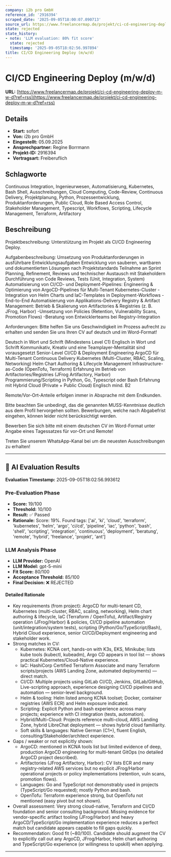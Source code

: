 ```yaml
---
company: i2b pro GmbH
reference_id: '2916394'
scraped_date: '2025-09-05T18:00:07.090713'
source_url: https://www.freelancermap.de/projekt/ci-cd-engineering-deploy-m-w-d?ref=rss
state: rejected
state_history:
- note: 'LLM evaluation: 80% fit score'
  state: rejected
  timestamp: '2025-09-05T18:02:56.997894'
title: CI/CD Engineering Deploy (m/w/d)
---
```



# CI/CD Engineering Deploy (m/w/d)
**URL:** [https://www.freelancermap.de/projekt/ci-cd-engineering-deploy-m-w-d?ref=rss](https://www.freelancermap.de/projekt/ci-cd-engineering-deploy-m-w-d?ref=rss)
## Details
- **Start:** sofort
- **Von:** i2b pro GmbH
- **Eingestellt:** 05.09.2025
- **Ansprechpartner:** Regine Borrmann
- **Projekt-ID:** 2916394
- **Vertragsart:** Freiberuflich

## Schlagworte
Continuous Integration, Ingenieurwesen, Automatisierung, Kubernetes, Bash Shell, Ausschreibungen, Cloud Computing, Code-Review, Continuous Delivery, Projektplanung, Python, Prozessentwicklung, Produktanforderungen, Public Cloud, Role Based Access Control, Stakeholder Management, Typescript, Workflows, Scripting, Lifecycle Management, Terraform, Artifactory

## Beschreibung
Projektbeschreibung:
Unterstützung im Projekt als CI/CD Engineering Deploy.

Aufgabenbeschreibung:
Umsetzung von Produktanforderungen in ausführbare Entwicklungsaufgaben Entwicklung von sauberen, wartbaren und dokumentierten Lösungen nach Projektstandards Teilnahme an Sprint Planning, Refinement, Reviews und technischer Austausch mit Stakeholdern Durchführung von Code Reviews, Tests (Unit, Integration, System) Automatisierung von CI/CD- und Deployment-Pipelines:
Engineering & Optimierung von ArgoCD-Pipelines für Multi-Tenant Kubernetes-Cluster -Integration von Helm Charts und IaC-Templates in Deployment-Workflows -End-to-End Automatisierung von Applikations-Delivery Registry & Artifact Management:
Betrieb & Skalierung von Artifactories & Registries (z. B. JFrog, Harbor) -Umsetzung von Policies (Retention, Vulnerability Scans, Promotion Flows) -Beratung von Entwicklerteams bei Registry-Integration

Anforderungen:
Bitte helfen Sie uns Geschwindigkeit im Prozess aufrecht zu erhalten und senden Sie uns Ihren CV auf deutsch und im Word-Format!

Deutsch in Wort und Schrift (Mindestens Level C1)
Englisch in Wort und Schrift
Kommunikativ, Kreativ und eine Teamplayer-Mentalität sind vorausgesetzt
Senior-Level CI/CD & Deployment Engineering ArgoCD für Multi-Tenant Continuous Delivery Kubernetes (Multi-Cluster, RBAC, Scaling, Networking)
Helm Chart Authoring & Lifecycle Management Infrastructure-as-Code (OpenTofu, Terraform)
Erfahrung im Betrieb von Artifactories/Registries (JFrog Artifactory, Harbor) Programmierung/Scripting in Python, Go, Typescript oder Bash Erfahrung mit Hybrid Cloud (Private + Public Cloud)
Englisch mind. B2

Remote/Vor-Ort-Anteile erfolgen immer in Absprache mit dem Endkunden.

Bitte beachten Sie unbedingt, das die genannten MUSS-Kenntnisse deutlich aus dem Profil hervorgehen sollten.
Bewerbungen, welche nach Abgabefrist eingehen, können leider nicht berücksichtigt werden.

Bewerben Sie sich bitte mit einem deutschen CV im Word-Format unter Angabe eines Tagessatzes für vor-Ort und Remote!

Treten Sie unserem WhatsApp-Kanal bei um die neuesten Ausschreibungen zu erhalten!

---

## 🤖 AI Evaluation Results

**Evaluation Timestamp:** 2025-09-05T18:02:56.993612

### Pre-Evaluation Phase
- **Score:** 19/100
- **Threshold:** 10/100
- **Result:** ✅ Passed
- **Rationale:** Score: 19%. Found tags: ['ai', 'ki', 'cloud', 'terraform', 'kubernetes', 'helm', 'argo', 'ci/cd', 'pipeline', 'iac', 'python', 'bash', 'shell', 'scripting', 'integration', 'continuous', 'deployment', 'beratung', 'remote', 'hybrid', 'freelance', 'projekt', 'ant']

### LLM Analysis Phase
- **LLM Provider:** OpenAI
- **LLM Model:** gpt-5-mini
- **Fit Score:** 80/100
- **Acceptance Threshold:** 85/100
- **Final Decision:** ❌ REJECTED

#### Detailed Rationale
- Key requirements (from project): ArgoCD for multi-tenant CD, Kubernetes (multi-cluster, RBAC, scaling, networking), Helm chart authoring & lifecycle, IaC (Terraform / OpenTofu), Artifact/Registry operation (JFrog/Harbor) & policies, CI/CD pipeline automation (unit/integration/system tests), scripting (Python/Go/TypeScript/Bash), Hybrid Cloud experience, senior CI/CD/Deployment engineering and stakeholder work.
- Strong matches in CV:
  - Kubernetes: KCNA cert, hands-on with K3s, EKS, Minikube; lists kube tools (kubectl, kubeadm), Argo CD appears in tool list — shows practical Kubernetes/Cloud-Native experience.
  - IaC: HashiCorp Certified Terraform Associate and many Terraform scripts/projects (AWS Landing Zone, automated deployments) — direct match.
  - CI/CD: Multiple projects using GitLab CI/CD, Jenkins, GitLab/GitHub, Live-scripting approach, experience designing CI/CD pipelines and automation — senior-level background.
  - Helm & tooling: Helm listed among KCNA toolset; Docker, container registries (AWS ECR) and Helm exposure indicated.
  - Scripting: Explicit Python and bash experience across many projects; experience with CI integration (tests, automation).
  - Hybrid/Multi-Cloud: Projects reference multi-cloud, AWS Landing Zone, hybrid LibreChat deployment — shows hybrid cloud familiarity.
  - Soft skills & languages: Native German (C1+), fluent English, consulting/Stakeholder/architect experience.
- Gaps / weaker or not explicitly shown:
  - ArgoCD: mentioned in KCNA tools list but limited evidence of deep, production ArgoCD engineering for multi-tenant GitOps (no detailed ArgoCD project described).
  - Artifactories (JFrog Artifactory, Harbor): CV lists ECR and many registry-related AWS services but no explicit JFrog/Harbor operational projects or policy implementations (retention, vuln scans, promotion flows).
  - Languages: Go and TypeScript not demonstrably used in projects (TypeScript/Go requested); mostly Python and bash.
  - OpenTofu: Terraform experience strong, but OpenTofu not mentioned (easy pivot but not shown).
- Overall assessment: Very strong cloud-native, Terraform and CI/CD foundation and senior consulting background. Missing evidence for vendor-specific artifact tooling (JFrog/Harbor) and heavy ArgoCD/TypeScript/Go implementation experience reduces a perfect match but candidate appears capable to fill gaps quickly.
- Recommendation: Good fit (~80/100). Candidate should augment the CV to explicitly call out any ArgoCD, JFrog/Harbor, Helm chart authoring and TypeScript/Go experience (or willingness to upskill) when applying.

---
